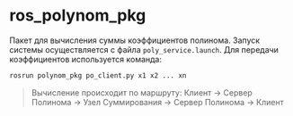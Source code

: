 # ros_polynom_pkg
Пакет для вычисления суммы коэффициентов полинома. Запуск системы осуществляется с файла `poly_service.launch`.
Для передачи коэффициентов используется команда:

```bash
rosrun polynom_pkg po_client.py x1 x2 ... xn 
```

> Вычисление происходит по маршруту: Клиент -> Сервер Полинома -> Узел Суммирования -> Сервер Полинома -> Клиент
